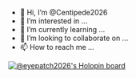 - 👋 Hi, I’m @Centipede2026
- 👀 I’m interested in ...
- 🌱 I’m currently learning ...
- 💞️ I’m looking to collaborate on ...
- 📫 How to reach me ...

<!---
Centipede2026/Centipede2026 is a ✨ special ✨ repository because its `README.md` (this file) appears on your GitHub profile.
You can click the Preview link to take a look at your changes.
--->
[![@eyepatch2026's Holopin board](https://holopin.io/api/user/board?user=eyepatch2026)](https://holopin.io/@eyepatch2026)
